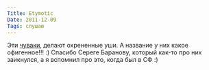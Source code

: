 ```yaml
---
Title: Etymotic
Date: 2011-12-09
Tags: слушаю
---
```


Эти [чуваки](http://www.etymotic.com/), делают охрененные уши. А название у них какое офигенное!!! :)
Спасибо Сереге Баранову, который как-то про них заикнулся, а я вспомнил про это, когда был в СФ :)
